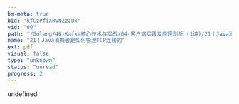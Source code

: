 ```yaml
---
bm-meta: true
bid: "kfCzPfiXRVNZzzDx"
vid: "00"
path: "/Golang/46-Kafka核心技术与实战/04-客户端实践及原理剖析 (1讲)/21丨Java消费者是如何管理TCP连接的.pdf"
name: "21丨Java消费者是如何管理TCP连接的"
ext: pdf
visual: false
type: "unknown"
status: "unread"
progress: 2
---
```

undefined